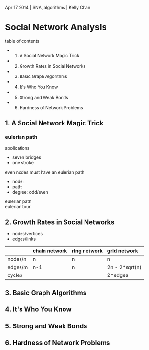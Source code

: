 Apr 17 2014 | SNA, algorithms | Kelly Chan
# Social Network Analysis

table of contents
- 1. A Social Network Magic Trick
- 2. Growth Rates in Social Networks
- 3. Basic Graph Algorithms
- 4. It's Who You Know
- 5. Strong and Weak Bonds
- 6. Hardness of Network Problems

## 1. A Social Network Magic Trick

### eulerian path

applications
- seven bridges
- one stroke

even nodes must have an eulerian path
- node:
- path: 
- degree: odd/even

eulerian path  
eulerian tour  

## 2. Growth Rates in Social Networks

- nodes/vertices
- edges/links

|         | chain network | ring network | grid network   |
|:--------|:--------------|:-------------|:---------------|
| nodes/n | n             | n            | n              |
| edges/m | n-1           | n            | 2n - 2*sqrt(n) |
| cycles  |               |              | 2*edges        |


## 3. Basic Graph Algorithms
## 4. It's Who You Know
## 5. Strong and Weak Bonds
## 6. Hardness of Network Problems
